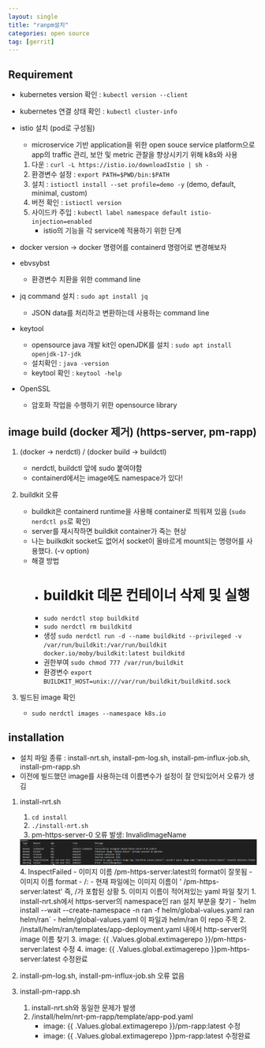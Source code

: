 ```yaml
---
layout: single
title: "ranpm설치"
categories: open source
tag: [gerrit]
---
```



## Requirement

- kubernetes version 확인 : `kubectl version --client`

- kubernetes 연결 상태 확인 : `kubectl cluster-info`

- istio 설치 (pod로 구성됨)
    - microservice 기반 application을 위한 open souce service platform으로 app의 traffic 관리, 보안 및 metric 관찰을 향상시키기 위해 k8s와 사용
    1. 다운 : `curl -L https://istio.io/downloadIstio | sh -`
    2. 환경변수 설정 : `export PATH=$PWD/bin:$PATH`
    3. 설치 : `istioctl install --set profile=demo -y` (demo, default, minimal, custom)
    4. 버전 확인 : `istioctl version`
    5. 사이드카 주입 : `kubectl label namespace default istio-injection=enabled`
        - istio의 기능을 각 service에 적용하기 위한 단계

- docker version -> docker 명령어를 containerd 명령어로 변경해보자

- ebvsybst 
    - 환경변수 치환을 위한 command line

- jq command 설치 : `sudo apt install jq`
    - JSON data를 처리하고 변환하는데 사용하는 command line

- keytool
    - opensource java 개발 kit인 openJDK를 설치 : `sudo apt install openjdk-17-jdk`
    - 설치확인 : `java -version`
    - keytool 확인 : `keytool -help`

- OpenSSL
    - 암호화 작업을 수행하기 위한 opensource library



## image build (docker 제거) (https-server, pm-rapp)
1. (docker -> nerdctl) / (docker build -> buildctl)
    - nerdctl, buildctl 앞에 sudo 붙여야함
    - containerd에서는 image에도 namespace가 있다!

2. buildkit 오류
    - buildkit은 containerd runtime을 사용해 container로 띄워져 있음 (`sudo nerdctl ps`로 확인)
    - server를 재시작하면 buildkit container가 죽는 현상
    - 나는 builkdkit socket도 없어서 socket이 올바르게 mount되는 명령어를 사용했다. (-v option)
    - 해결 방법
        - # buildkit 데몬 컨테이너 삭제 및 실행
        - `sudo nerdctl stop buildkitd`
        - `sudo nerdctl rm buildkitd`
        - 생성 `sudo nerdctl run -d --name buildkitd --privileged -v /var/run/buildkit:/var/run/buildkit docker.io/moby/buildkit:latest buildkitd`
        - 권한부여 `sudo chmod 777 /var/run/buildkit`
        - 환경변수 `export BUILDKIT_HOST=unix:///var/run/buildkit/buildkitd.sock`

3. 빌드된 image 확인
    - `sudo nerdctl images --namespace k8s.io`


## installation
- 설치 파일 종류 : install-nrt.sh, install-pm-log.sh, install-pm-influx-job.sh, install-pm-rapp.sh
- 이전에 빌드했던 image를 사용하는데 이름변수가 설정이 잘 안되있어서 오류가 생김
1. install-nrt.sh
    1. `cd install`
    2. `./install-nrt.sh`
    3. pm-https-server-0 오류 발생: InvalidImageName
    <img  src="/assets/posts/ossca/1.png" alt=""/>
    4. InspectFailed
        - 이미지 이름 /pm-https-server:latest의 format이 잘못됨
        - 이미지 이름 format
            - <registry>/<image>:<tag>
            - 현재 파일에는 이미지 이름이 ' /pm-https-server:latest' 즉, /가 포함된 상황
    5. 이미지 이름이 적어져있는 yaml 파일 찾기
        1. install-nrt.sh에서 https-server의 namespace인 ran 설치 부분을 찾기
            - `helm install --wait --create-namespace -n ran -f helm/global-values.yaml ran helm/ran`
            - helm/global-values.yaml 이 파일과 helm/ran 이 repo 주목
        2. /install/helm/ran/templates/app-deployment.yaml 내에서 http-server의 image 이름 찾기
        3. image: {{ .Values.global.extimagerepo }}/pm-https-server:latest 수정
        4. image: {{ .Values.global.extimagerepo }}pm-https-server:latest 수정완료

2. install-pm-log.sh, install-pm-influx-job.sh 오류 없음

3. install-pm-rapp.sh
    1. install-nrt.sh와 동일한 문제가 발생
    2. /install/helm/nrt-pm-rapp/template/app-pod.yaml
        - image: {{ .Values.global.extimagerepo }}/pm-rapp:latest 수정
        - image: {{ .Values.global.extimagerepo }}pm-rapp:latest 수정완료
